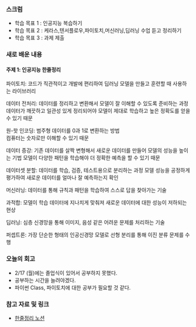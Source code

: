 ### 스크럼 
- 학습 목표 1 : 인공지능 복습하기
- 학습 목표 2 : 케라스,텐서플로우,파이토치,머신러닝,딥러닝 수업 듣고 정리하기
- 학습 목표 3 : 과제 제출

### 새로 배운 내용
#### 주제 1: 인공지능 한줄정리
파이토치:	코드가 직관적이고 개발에 편리하여 딥러닝 모델을 만들고 훈련할 때 사용하는 라이브러리

데이터 전처리:	데이터를 정리하고 변환해서 모델이 잘 이해할 수 있도록 준비하는 과정	
            데이터가 깨끗하고 일관성 있게 정리되어야 모델이 제대로 학습하고 높은 정확도를 얻을 수 있기 때문
            
원-핫 인코딩:	범주형 데이터를 0과 1로 변환하는 방법	
            컴퓨터는 숫자로만 이해할 수 있기 때문
            
데이터 증강:	기존 데이터를 살짝 변형해서 새로운 데이터를 만들어 모델의 성능을 높이는 기법	
          모델이 다양한 패턴을 학습해야 더 정확한 예측을 할 수 있기 때문
          
데이터셋 분할:	데이터를 학습, 검증, 테스트용으로 분리하는 과정	
            모델 성능을 공정하게 평가하여 새로운 데이터를 얼마나 잘 예측하는지 확인
            
머신러닝:	데이터를 통해 규칙과 패턴을 학습하여 스스로 답을 찾아가는 기술	

과적합:	모델이 학습 데이터에 지나치게 맞춰져 새로운 데이터에 대한 성능이 저하되는 현상	

딥러닝:	심층 신경망을 통해 이미지, 음성 같은 어려운 문제를 처리하는 기술	

퍼셉트론:	가장 단순한 형태의 인공신경망 모델로 선형 분리를 통해 이진 분류 문제를 수행	

### 오늘의 회고
- 2/17 (월)에는 졸업식이 있어서 공부하지 못했다.
- 공부하는 시간을 늘려야겠다.
- 파이썬 Class, 파이토치에 대한 공부가 필요할 것 같다.
  
### 참고 자료 및 링크
- [한줄정리 노션](https://secretive-cross-1ca.notion.site/2-18-19e3d2a8c1b18017bb37d693b632cc49?pvs=4)
